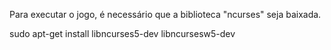 Para executar o jogo, é necessário que a biblioteca "ncurses" seja baixada.

sudo apt-get install libncurses5-dev libncursesw5-dev
